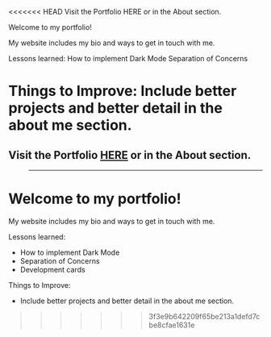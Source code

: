 <<<<<<< HEAD
Visit the Portfolio HERE or in the About section.

Welcome to my portfolio!

My website includes my bio and ways to get in touch with me.

Lessons learned:
How to implement Dark Mode
Separation of Concerns

Things to Improve:
Include better projects and better detail in the about me section.
=======
## Visit the Portfolio [**HERE**](https://shinopark.netlify.app/) or in the About section.
> ____________________________________________________________________


# Welcome to my portfolio!

 My website includes my bio and ways to get in touch with me.


 Lessons learned:
- How to implement Dark Mode
- Separation of Concerns
- Development cards


 Things to Improve:
- Include better projects and better detail in the about me section.
>>>>>>> 3f3e9b642209f65be213a1defd7cbe8cfae1631e
